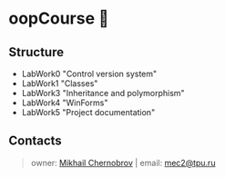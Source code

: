 # **oopCourse** 🦽
## Structure
+ LabWork0 "Control version system"
+ LabWork1 "Classes"
+ LabWork3 "Inheritance and polymorphism"
+ LabWork4 "WinForms"
+ LabWork5 "Project documentation"
## Contacts
> owner: [Mikhail Chernobrov](https://vk.com/f4ilfish) | email: mec2@tpu.ru
